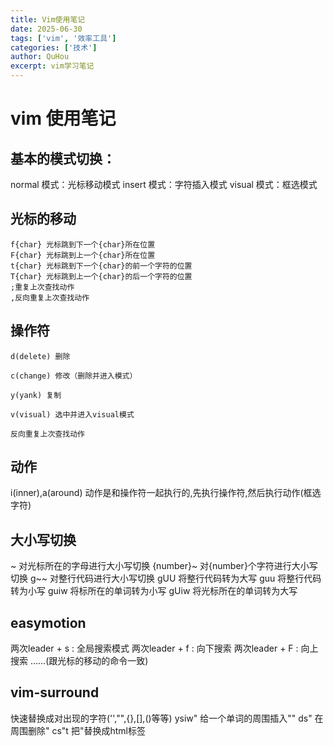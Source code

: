 ```yaml
---
title: Vim使用笔记
date: 2025-06-30
tags: ['vim', '效率工具']
categories: ['技术']
author: QuHou
excerpt: vim学习笔记
---
```


# vim 使用笔记

## 基本的模式切换：

normal 模式：光标移动模式
insert 模式：字符插入模式
visual 模式：框选模式

## 光标的移动

```text
f{char} 光标跳到下一个{char}所在位置
F{char} 光标跳到上一个{char}所在位置
t{char} 光标跳到下一个{char}的前一个字符的位置
T{char} 光标跳到上一个{char}的后一个字符的位置
;重复上次查找动作
,反向重复上次查找动作
```

## 操作符

```text
d(delete) 删除

c(change) 修改（删除并进入模式）

y(yank) 复制

v(visual) 选中并进入visual模式

反向重复上次查找动作
```

## 动作

i(inner),a(around)
动作是和操作符一起执行的,先执行操作符,然后执行动作(框选字符)

## 大小写切换

~ 对光标所在的字母进行大小写切换
{number}~ 对{number}个字符进行大小写切换
g~~ 对整行代码进行大小写切换
gUU 将整行代码转为大写
guu 将整行代码转为小写
guiw 将标所在的单词转为小写
gUiw 将光标所在的单词转为大写

## easymotion
两次leader + s : 全局搜索模式
两次leader + f : 向下搜索
两次leader + F : 向上搜索
......(跟光标的移动的命令一致)

## vim-surround
快速替换成对出现的字符('',"",{},[],()等等)
ysiw" 给一个单词的周围插入""
ds" 在周围删除"
cs"t 把"替换成html标签
